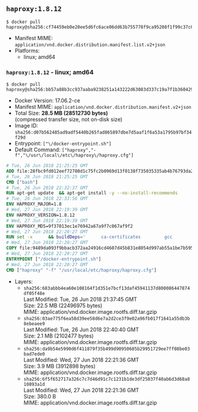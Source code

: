 ## `haproxy:1.8.12`

```console
$ docker pull haproxy@sha256:cf74459eb0e20ee5d6fc6ace06dd63b755778f9ca95208f1f99c37c0808c8666
```

-	Manifest MIME: `application/vnd.docker.distribution.manifest.list.v2+json`
-	Platforms:
	-	linux; amd64

### `haproxy:1.8.12` - linux; amd64

```console
$ docker pull haproxy@sha256:bb57a88b3cc937aaba9238251a143222d63083d337c19a7f1b3604298e00277b
```

-	Docker Version: 17.06.2-ce
-	Manifest MIME: `application/vnd.docker.distribution.manifest.v2+json`
-	Total Size: **28.5 MB (28512730 bytes)**  
	(compressed transfer size, not on-disk size)
-	Image ID: `sha256:d07b562485ad9adf5440b265fad865897dbe7d5aaf1f6a53a1795b97bf34f29d`
-	Entrypoint: `["\/docker-entrypoint.sh"]`
-	Default Command: `["haproxy","-f","\/usr\/local\/etc\/haproxy\/haproxy.cfg"]`

```dockerfile
# Tue, 26 Jun 2018 21:25:25 GMT
ADD file:28fbc9fd012eef72780d1c75fc2b0969d13f0138f735035335ab4b76793da2da in / 
# Tue, 26 Jun 2018 21:25:25 GMT
CMD ["bash"]
# Tue, 26 Jun 2018 22:32:37 GMT
RUN apt-get update 	&& apt-get install -y --no-install-recommends 		liblua5.3-0 		libpcre3 		libssl1.1 	&& rm -rf /var/lib/apt/lists/*
# Tue, 26 Jun 2018 22:33:56 GMT
ENV HAPROXY_MAJOR=1.8
# Wed, 27 Jun 2018 22:19:39 GMT
ENV HAPROXY_VERSION=1.8.12
# Wed, 27 Jun 2018 22:19:39 GMT
ENV HAPROXY_MD5=9f37013ec1e76942a67a9f7c067af9f2
# Wed, 27 Jun 2018 22:20:27 GMT
RUN set -x 		&& buildDeps=' 		ca-certificates 		gcc 		libc6-dev 		liblua5.3-dev 		libpcre3-dev 		libssl-dev 		make 		wget 		zlib1g-dev 	' 	&& apt-get update && apt-get install -y $buildDeps --no-install-recommends && rm -rf /var/lib/apt/lists/* 		&& wget -O haproxy.tar.gz "https://www.haproxy.org/download/${HAPROXY_MAJOR}/src/haproxy-${HAPROXY_VERSION}.tar.gz" 	&& echo "$HAPROXY_MD5 *haproxy.tar.gz" | md5sum -c 	&& mkdir -p /usr/src/haproxy 	&& tar -xzf haproxy.tar.gz -C /usr/src/haproxy --strip-components=1 	&& rm haproxy.tar.gz 		&& makeOpts=' 		TARGET=linux2628 		USE_LUA=1 LUA_INC=/usr/include/lua5.3 		USE_OPENSSL=1 		USE_PCRE=1 PCREDIR= 		USE_ZLIB=1 	' 	&& make -C /usr/src/haproxy -j "$(nproc)" all $makeOpts 	&& make -C /usr/src/haproxy install-bin $makeOpts 		&& mkdir -p /usr/local/etc/haproxy 	&& cp -R /usr/src/haproxy/examples/errorfiles /usr/local/etc/haproxy/errors 	&& rm -rf /usr/src/haproxy 		&& apt-get purge -y --auto-remove $buildDeps
# Wed, 27 Jun 2018 22:20:27 GMT
COPY file:9489da093f9bbacb372aa24916cd4607d45b831e8054d997ab55a1be7b595c17 in / 
# Wed, 27 Jun 2018 22:20:27 GMT
ENTRYPOINT ["/docker-entrypoint.sh"]
# Wed, 27 Jun 2018 22:20:27 GMT
CMD ["haproxy" "-f" "/usr/local/etc/haproxy/haproxy.cfg"]
```

-	Layers:
	-	`sha256:683abbb4ea60e108164f1d351e7bcf13daf45941137d800086447874df05f48e`  
		Last Modified: Tue, 26 Jun 2018 21:37:45 GMT  
		Size: 22.5 MB (22496975 bytes)  
		MIME: application/vnd.docker.image.rootfs.diff.tar.gzip
	-	`sha256:03ae775f6ea58d39ee58d6e7a2d2ce3f9e02a96fb017f1641a55db3b8ebeaee9`  
		Last Modified: Tue, 26 Jun 2018 22:40:40 GMT  
		Size: 2.1 MB (2102477 bytes)  
		MIME: application/vnd.docker.image.rootfs.diff.tar.gzip
	-	`sha256:da9b54e5990d6f411879f35b499d90950685b29951729ee7ff08be03bad7ede0`  
		Last Modified: Wed, 27 Jun 2018 22:21:36 GMT  
		Size: 3.9 MB (3912898 bytes)  
		MIME: application/vnd.docker.image.rootfs.diff.tar.gzip
	-	`sha256:6f5f652717a326c7c7d46d91c7c1231b1de3df25037f40ab6d3d68a810893a1d`  
		Last Modified: Wed, 27 Jun 2018 22:21:36 GMT  
		Size: 380.0 B  
		MIME: application/vnd.docker.image.rootfs.diff.tar.gzip
